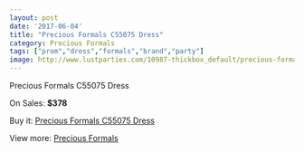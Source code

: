 ```yaml
---
layout: post
date: '2017-06-04'
title: "Precious Formals C55075 Dress"
category: Precious Formals
tags: ["prom","dress","formals","brand","party"]
image: http://www.lustparties.com/10987-thickbox_default/precious-formals-c55075-dress.jpg
---
```

Precious Formals C55075 Dress

On Sales: **$378**
<a href="https://www.lustparties.com/en/precious-formals/3867-precious-formals-c55075-dress.html"><amp-img layout="responsive" width="600" height="600" src="//www.lustparties.com/10987-thickbox_default/precious-formals-c55075-dress.jpg" alt="Precious Formals C55075 Dress 0" /></a>

Buy it: [Precious Formals C55075 Dress](https://www.lustparties.com/en/precious-formals/3867-precious-formals-c55075-dress.html "Precious Formals C55075 Dress")

View more: [Precious Formals](https://www.lustparties.com/en/18-precious-formals "Precious Formals")